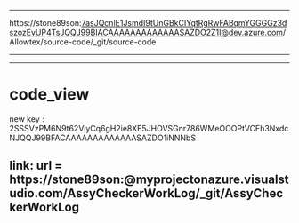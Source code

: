 -------------------------------------------

https://stone89son:7asJQcnlE1JsmdI9tUnGBkCIYqtRgRwFABqmYGGGGz3dszozEvUP4TsJQQJ99BIACAAAAAAAAAAAAASAZDO2Z1I@dev.azure.com/Allowtex/source-code/_git/source-code

-------------------------------------------
-------------------------------------------
# code_view

new key : 2SSSVzPM6N9t62ViyCq6gH2ie8XE5JHOVSGnr786WMeOOOPtVCFh3NxdcNJQQJ99BFACAAAAAAAAAAAAASAZDO1iNNNbS


link: 	url = https://stone89son:@myprojectonazure.visualstudio.com/AssyCheckerWorkLog/_git/AssyCheckerWorkLog
----------------------------------------------
